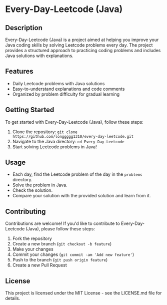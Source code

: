 # Every-Day-Leetcode (Java)

## Description

Every-Day-Leetcode (Java) is a project aimed at helping you improve your Java coding skills by solving Leetcode problems every day. The project provides a structured approach to practicing coding problems and includes Java solutions with explanations.

## Features

- Daily Leetcode problems with Java solutions
- Easy-to-understand explanations and code comments
- Organized by problem difficulty for gradual learning

## Getting Started

To get started with Every-Day-Leetcode (Java), follow these steps:

1. Clone the repository: `git clone https://github.com/longgggg1310/every-day-leetcode.git`
2. Navigate to the Java directory: `cd Every-Day-Leetcode`
3. Start solving Leetcode problems in Java!

## Usage

- Each day, find the Leetcode problem of the day in the `problems` directory.
- Solve the problem in Java.
- Check the solution.
- Compare your solution with the provided solution and learn from it.

## Contributing

Contributions are welcome! If you'd like to contribute to Every-Day-Leetcode (Java), please follow these steps:

1. Fork the repository
2. Create a new branch (`git checkout -b feature`)
3. Make your changes
4. Commit your changes (`git commit -am 'Add new feature'`)
5. Push to the branch (`git push origin feature`)
6. Create a new Pull Request

## License

This project is licensed under the MIT License - see the LICENSE.md file for details.
